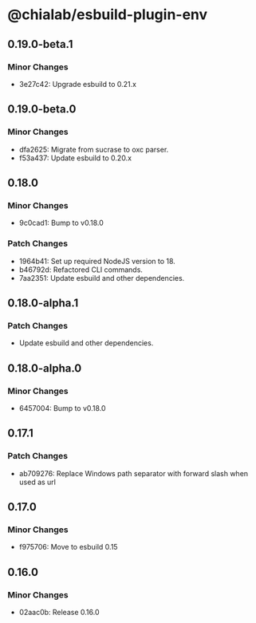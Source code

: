 # @chialab/esbuild-plugin-env

## 0.19.0-beta.1

### Minor Changes

-   3e27c42: Upgrade esbuild to 0.21.x

## 0.19.0-beta.0

### Minor Changes

-   dfa2625: Migrate from sucrase to oxc parser.
-   f53a437: Update esbuild to 0.20.x

## 0.18.0

### Minor Changes

-   9c0cad1: Bump to v0.18.0

### Patch Changes

-   1964b41: Set up required NodeJS version to 18.
-   b46792d: Refactored CLI commands.
-   7aa2351: Update esbuild and other dependencies.

## 0.18.0-alpha.1

### Patch Changes

-   Update esbuild and other dependencies.

## 0.18.0-alpha.0

### Minor Changes

-   6457004: Bump to v0.18.0

## 0.17.1

### Patch Changes

-   ab709276: Replace Windows path separator with forward slash when used as url

## 0.17.0

### Minor Changes

-   f975706: Move to esbuild 0.15

## 0.16.0

### Minor Changes

-   02aac0b: Release 0.16.0
